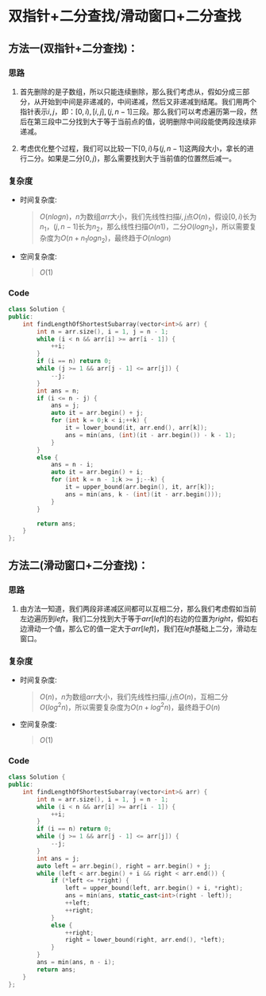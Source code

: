 # 双指针+二分查找/滑动窗口+二分查找
## 方法一(双指针+二分查找)：
### 思路
1. 首先删除的是子数组，所以只能连续删除，那么我们考虑从，假如分成三部分，从开始到中间是非递减的，中间递减，然后又非递减到结尾。我们用两个指针表示$i,j$，即：$[0,i),[i,j],(j,n-1]$三段。那么我们可以考虑遍历第一段，然后在第三段中二分找到大于等于当前点的值，说明删除中间段能使两段连续非递减。

2. 考虑优化整个过程，我们可以比较一下$[0,i)$与$(j,n-1]$这两段大小，拿长的进行二分。如果是二分$[0,j)$，那么需要找到大于当前值的位置然后减一。
### 复杂度
- 时间复杂度:
  > $O(nlogn)$，$n$为数组$arr$大小，我们先线性扫描$i,j$点$O(n)$，假设$[0,i)$长为$n_1$，$(j,n-1]$长为$n_2$，那么线性扫描$O(n1)$，二分$O(logn_2)$，所以需要复杂度为$O(n+n_1logn_2)$，最终趋于$O(nlogn)$
- 空间复杂度:
  > $O(1)$

### Code
```C++ []
class Solution {
public:
    int findLengthOfShortestSubarray(vector<int>& arr) {
        int n = arr.size(), i = 1, j = n - 1;
        while (i < n && arr[i] >= arr[i - 1]) {
            ++i;
        }
        if (i == n) return 0;
        while (j >= 1 && arr[j - 1] <= arr[j]) {
            --j;
        }
        int ans = n;
        if (i <= n - j) {
            ans = j;
            auto it = arr.begin() + j;
            for (int k = 0;k < i;++k) {
                it = lower_bound(it, arr.end(), arr[k]);
                ans = min(ans, (int)(it - arr.begin()) - k - 1);
            }
        }
        else {
            ans = n - i;
            auto it = arr.begin() + i;
            for (int k = n - 1;k >= j;--k) {
                it = upper_bound(arr.begin(), it, arr[k]);
                ans = min(ans, k - (int)(it - arr.begin()));
            }
        }

        return ans;
    }
};
```

## 方法二(滑动窗口+二分查找)：
### 思路
1. 由方法一知道，我们两段非递减区间都可以互相二分，那么我们考虑假如当前左边遍历到$left$，我们二分找到大于等于$arr[left]$的右边的位置为$right$，假如右边滑动一个值，那么它的值一定大于$arr[left]$，我们在$left$基础上二分，滑动左窗口。

### 复杂度
- 时间复杂度:
  > $O(n)$，$n$为数组$arr$大小，我们先线性扫描$i,j$点$O(n)$，互相二分$O(log^2n)$，所以需要复杂度为$O(n+log^2n)$，最终趋于$O(n)$
- 空间复杂度:
  > $O(1)$

### Code
```C++ []
class Solution {
public:
    int findLengthOfShortestSubarray(vector<int>& arr) {
        int n = arr.size(), i = 1, j = n - 1;
        while (i < n && arr[i] >= arr[i - 1]) {
            ++i;
        }
        if (i == n) return 0;
        while (j >= 1 && arr[j - 1] <= arr[j]) {
            --j;
        }
        int ans = j;
        auto left = arr.begin(), right = arr.begin() + j;
        while (left < arr.begin() + i && right < arr.end()) {
            if (*left <= *right) {
                left = upper_bound(left, arr.begin() + i, *right);
                ans = min(ans, static_cast<int>(right - left));
                ++left;
                ++right;
            }
            else {
                ++right;
                right = lower_bound(right, arr.end(), *left);
            }
        }
        ans = min(ans, n - i);
        return ans;
    }
};
```